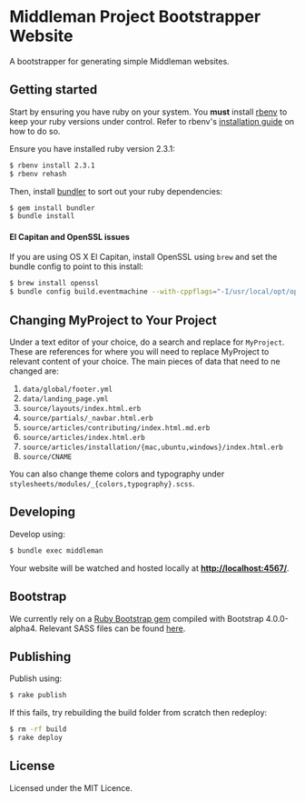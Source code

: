 # Middleman Project Bootstrapper Website

A bootstrapper for generating simple Middleman websites.

## Getting started

Start by ensuring you have ruby on your system. You **must** install [rbenv](https://github.com/rbenv/rbenv) to keep your ruby versions under control. Refer to rbenv's [installation guide](https://github.com/rbenv/rbenv#installation) on how to do so.

Ensure you have installed ruby version 2.3.1:

```bash
$ rbenv install 2.3.1
$ rbenv rehash
```

Then, install [bundler](http://bundler.io) to sort out your ruby dependencies:

```bash
$ gem install bundler
$ bundle install
```

#### El Capitan and OpenSSL issues

If you are using OS X El Capitan, install OpenSSL using `brew` and set the bundle
config to point to this install:

```bash
$ brew install openssl
$ bundle config build.eventmachine --with-cppflags="-I/usr/local/opt/openssl/include -L/usr/local/opt/openssl/lib"
```

## Changing MyProject to Your Project

Under a text editor of your choice, do a search and replace for `MyProject`. These are references for where you will need to replace MyProject to relevant content of your choice. The main pieces of data that need to ne changed are:

1. `data/global/footer.yml`
1. `data/landing_page.yml`
1. `source/layouts/index.html.erb`
1. `source/partials/_navbar.html.erb`
1. `source/articles/contributing/index.html.md.erb`
1. `source/articles/index.html.erb`
1. `source/articles/installation/{mac,ubuntu,windows}/index.html.erb`
1. `source/CNAME`

You can also change theme colors and typography under `stylesheets/modules/_{colors,typography}.scss`.

## Developing

Develop using:

```bash
$ bundle exec middleman
```

Your website will be watched and hosted locally at **[http://localhost:4567/](http://localhost:4567/)**.

## Bootstrap

We currently rely on a [Ruby Bootstrap gem](https://github.com/twbs/bootstrap-rubygem/tree/v4.0.0.alpha4) compiled with Bootstrap 4.0.0-alpha4.
Relevant SASS files can be found [here](https://github.com/twbs/bootstrap-rubygem/tree/v4.0.0.alpha4/assets/stylesheets).

## Publishing

Publish using:

```bash
$ rake publish
```

If this fails, try rebuilding the build folder from scratch then redeploy:

```bash
$ rm -rf build
$ rake deploy
```

## License

Licensed under the MIT Licence.
